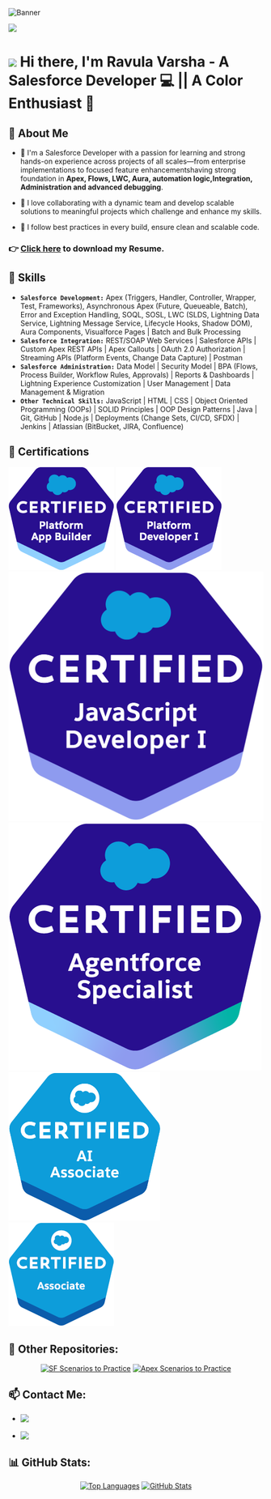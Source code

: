![Banner](https://github.com/RavulaVarsha55/RavulaVarsha55/blob/main/GitHub%20banner.png?raw=true)

![](https://komarev.com/ghpvc/?username=RavulaVarsha55&style=for-the-badge&abbreviated=true)

# <img src="https://media.giphy.com/media/hvRJCLFzcasrR4ia7z/giphy.gif" width="25px"> Hi there, I'm Ravula Varsha - A Salesforce Developer 💻 || A Color Enthusiast 🎨 

## 🌟 About Me

- 🌟 I'm a Salesforce Developer with a passion for learning and strong hands-on experience across projects of all scales—from enterprise implementations to focused feature enhancementshaving strong foundation in **Apex, Flows, LWC, Aura, automation logic,Integration, Administration and advanced debugging**.

- 👋 I love collaborating with a dynamic team and develop scalable solutions to meaningful projects which challenge and enhance my skills.

- 🚀 I  follow best practices in every build, ensure clean and scalable code.


### 👉 <a href="https://github.com/Ravulavarsha55/Ravulavarsha55/raw/main/Salesforce%20Developer%20Varsha%20Ravula.pdf" download="Resume Salesforce Developer Varsha Ravula">Click here</a> to download my Resume.

## 🎯 Skills

- **`Salesforce Development:`** Apex (Triggers, Handler, Controller, Wrapper, Test, Frameworks), Asynchronous Apex (Future, Queueable, Batch), Error and Exception Handling, SOQL, SOSL, LWC (SLDS, Lightning Data Service, Lightning Message Service, Lifecycle Hooks, Shadow DOM), Aura Components, Visualforce Pages | Batch and Bulk Processing
- **`Salesforce Integration:`** REST/SOAP Web Services | Salesforce APIs | Custom Apex REST APIs | Apex Callouts | OAuth 2.0 Authorization | Streaming APIs (Platform Events, Change Data Capture) | Postman
- **`Salesforce Administration:`** Data Model | Security Model | BPA (Flows, Process Builder, Workflow Rules, Approvals) | Reports & Dashboards | Lightning Experience Customization | User Management | Data Management & Migration
- **`Other Technical Skills:`** JavaScript | HTML | CSS | Object Oriented Programming (OOPs) | SOLID Principles | OOP Design Patterns | Java | Git, GitHub | Node.js | Deployments (Change Sets, CI/CD, SFDX) | Jenkins | Atlassian (BitBucket, JIRA, Confluence)


## 📄 Certifications

<div class="flex flex-wrap gap-4">
  <img src="Assets/certifications/App.Builder.png" 
       alt="App Builder" class="h-24 object-contain" />
  <img src="Assets/certifications/Programmer.I.png" 
       alt="Platform Developer 1" class="h-24 object-contain" />
  <img src="Assets/certifications/JavaScript.Developer.I.png" 
       alt="JavaScript Developer 1" class="h-24 object-contain" />
  <img src="Assets/certifications/agentforce_specialist.png" 
       alt="Agentforce Specialist" class="h-24 object-contain" />
  <img src="Assets/certifications/AI.Associate.png" 
       alt="AI Associate" class="h-24 object-contain" />
  <img src="Assets/certifications/Associate.png" 
       alt="Salesforce Associate" class="h-24 object-contain" />
</div>


## 🔗 Other Repositories:

<div align="center">
  <a href="https://github.com/RavulaVarsha55/Salesforce-Scenarios" title="SF Scenarios to Practice"><img src="https://github-readme-stats.vercel.app/api/pin/?username=Ravulavarsha55&repo=Salesforce-Scenarios&theme=highcontrast" height="150" alt="SF Scenarios to Practice" /></a>
  <a href="https://github.com/RavulaVarsha55/ApexSandbox.io-Solution" title="Apex Scenarios to Practice"><img src="https://github-readme-stats.vercel.app/api/pin/?username=Ravulavarsha55&repo=ApexSandbox.io-Solution&theme=highcontrast" height="150" alt="Apex Scenarios to Practice"/></a>
</div>

## 📫 Contact Me:

- <a href="mailto:ravulavarsha55@gmail.com"><img align="left" src="https://img.shields.io/badge/Email-EA4335?&style=for-the-badge&logo=Gmail&logoColor=white" /></a>

- <a href="https://www.linkedin.com/in/varsha-ravula/"><img align="left" src="https://img.shields.io/badge/LinkedIn-0A66C2?&style=for-the-badge&logo=LinkedIn&logoColor=white" /></a>

## 📊 GitHub Stats:
<div align="center">
  <a href="javascript:void(0);" title="Varsha's Most Used Languages"><img src="https://github-readme-stats.vercel.app/api/top-langs/?username=RavulaVarsha55&theme=nightowl&hide_border=false&include_all_commits=true&count_private=false&layout=donut" height="200" alt="Top Languages" /></a>
  <a href="javascript:void(0);" title="Varsha's GitHub Stats"><img src="https://github-readme-stats.vercel.app/api?username=RavulaVarsha55&show_icons=true&theme=nightowl&hide_rank=true" height="200" alt="GitHub Stats"  /></a>
</div>
